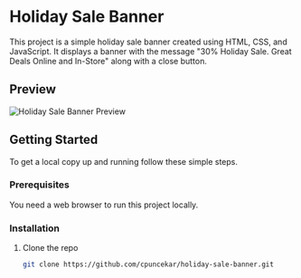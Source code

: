 # Holiday Sale Banner

This project is a simple holiday sale banner created using HTML, CSS, and JavaScript. It displays a banner with the message "30% Holiday Sale. Great Deals Online and In-Store" along with a close button.

## Preview

![Holiday Sale Banner Preview](preview.png)

## Getting Started

To get a local copy up and running follow these simple steps.

### Prerequisites

You need a web browser to run this project locally.

### Installation

1. Clone the repo
   ```sh
   git clone https://github.com/cpuncekar/holiday-sale-banner.git
